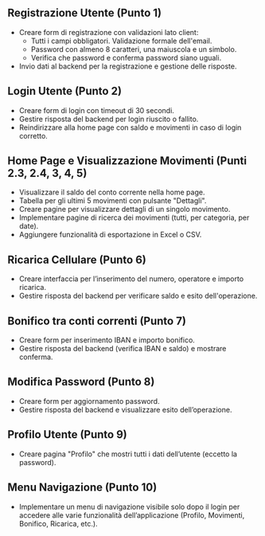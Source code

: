 
## Registrazione Utente (Punto 1)

* Creare form di registrazione con validazioni lato client:
  * Tutti i campi obbligatori.
Validazione formale dell'email.
  * Password con almeno 8 caratteri, una maiuscola e un simbolo.
  * Verifica che password e conferma password siano uguali.
* Invio dati al backend per la registrazione e gestione delle risposte.

## Login Utente (Punto 2)

* Creare form di login con timeout di 30 secondi.
* Gestire risposta del backend per login riuscito o fallito.
* Reindirizzare alla home page con saldo e movimenti in caso di login corretto.

## Home Page e Visualizzazione Movimenti (Punti 2.3, 2.4, 3, 4, 5)

* Visualizzare il saldo del conto corrente nella home page.
* Tabella per gli ultimi 5 movimenti con pulsante "Dettagli".
* Creare pagine per visualizzare dettagli di un singolo movimento.
* Implementare pagine di ricerca dei movimenti (tutti, per categoria, per date).
* Aggiungere funzionalità di esportazione in Excel o CSV.

## Ricarica Cellulare (Punto 6)

* Creare interfaccia per l’inserimento del numero, operatore e importo ricarica.
* Gestire risposta del backend per verificare saldo e esito dell'operazione.

## Bonifico tra conti correnti (Punto 7)

* Creare form per inserimento IBAN e importo bonifico.
* Gestire risposta del backend (verifica IBAN e saldo) e mostrare conferma.

## Modifica Password (Punto 8)

* Creare form per aggiornamento password.
* Gestire risposta del backend e visualizzare esito dell’operazione.

## Profilo Utente (Punto 9)

* Creare pagina "Profilo" che mostri tutti i dati dell’utente (eccetto la password).

## Menu Navigazione (Punto 10)

* Implementare un menu di navigazione visibile solo dopo il login per accedere alle varie funzionalità dell’applicazione (Profilo, Movimenti, Bonifico, Ricarica, etc.).